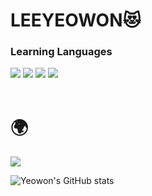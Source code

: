 # LEEYEOWON😻

<h3>Learning Languages</h3>
<div>
  <img src="https://img.shields.io/badge/Java-ED8B00?style=for-the-badge&logo=openjdk&logoColor=white">
 <img src="https://img.shields.io/badge/HTML-239120?style=for-the-badge&logo=html5&logoColor=white">
  <img src= "https://img.shields.io/badge/CSS-239120?&style=for-the-badge&logo=css3&logoColor=white">
  <img src ="https://img.shields.io/badge/JavaScript-F7DF1E?style=for-the-badge&logo=JavaScript&logoColor=white">
  
</div>

<br>

# 🌍 
<img src="https://github-readme-stats.vercel.app/api/top-langs/?username=2ueown&layout=compact&theme=rose_pine"/>

 <!-- Github states -->
![Yeowon's GitHub stats](https://github-readme-stats.vercel.app/api?username=2ueown&hide=contribs&count_private=true&show_icons=true)

 


